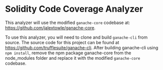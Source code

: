 # Solidity Code Coverage Analyzer

This analyzer will use the modified `ganache-core` codebase at: https://github.com/jalextowle/ganache-core. 

To use this analyzer, you will need to clone and build `ganache-cli` from source. The source code for this project can be
found at https://github.com/trufflesuite/ganache-cli. After building ganache-cli using `npm install`, remove the npm package ganache-core from the node_modules folder and replace it with the modified `ganache-core` codebase. 
